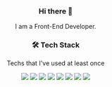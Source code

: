 <center>   

  <h3> Hi there 👋 </h3>
  I am a Front-End Developer.

  <h3> 🛠 Tech Stack </h3>
  Techs that I've used at least once   
  

  <img src="https://img.shields.io/badge/Python-3766AB?style=flat-square&logo=Python&logoColor=white"/></a> 
  <img src="https://img.shields.io/badge/C-A8B9CC?style=flat-square&logo=C&logoColor=white"/></a> 
  <img src="https://img.shields.io/badge/CSS3-1572B6?style=flat-square&logo=CSS3&logoColor=white"/></a> 
  <img src="https://img.shields.io/badge/JavaScript-F7DF1E?style=flat-square&logo=JavaScript&logoColor=white"/></a> 
  <img src="https://img.shields.io/badge/HTML5-E34F26?style=flat-square&logo=HTML5&logoColor=white"/></a> 
  <img src="https://img.shields.io/badge/MySQL-4479A1?style=flat-square&logo=MySQL&logoColor=white"/></a> 
  <img src="https://img.shields.io/badge/AmazonAWS-232F3E?style=flat-square&logo=Amazon&nbspAWS&logoColor=white"/></a> 
  <img src="https://img.shields.io/badge/NodeJS-339933?style=flat-square&logo=Node.js&logoColor=white"/></a>    

</center>
<!--
**Jiho31/Jiho31** is a ✨ _special_ ✨ repository because its `README.md` (this file) appears on your GitHub profile.

Here are some ideas to get you started:

- 🔭 I’m currently working on ...
- 🌱 I’m currently learning ...
- 👯 I’m looking to collaborate on ...
- 🤔 I’m looking for help with ...
- 💬 Ask me about ...
- 📫 How to reach me: ...
- 😄 Pronouns: ...
- ⚡ Fun fact: ...
-->
